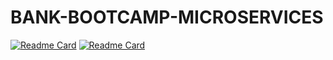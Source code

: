 # BANK-BOOTCAMP-MICROSERVICES
[![Readme Card](https://github-readme-stats.vercel.app/api/pin/?username=kevinpalma20&repo=bootcamp2021-microservice-customer)](https://github.com/kevinpalma20/bootcamp2021-microservice-customer)
[![Readme Card](https://github-readme-stats.vercel.app/api/pin/?username=kevinpalma20&repo=bootcamp2021-microservice-customer)](https://github.com/kevinpalma20/bootcamp2021-microservice-customer)

